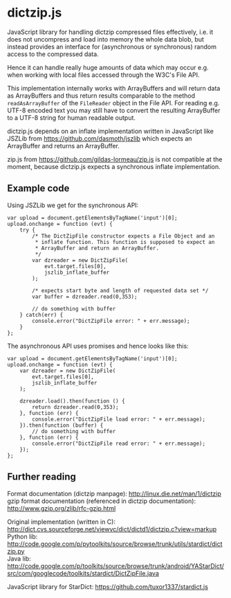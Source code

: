 dictzip.js
==========

JavaScript library for handling dictzip compressed files effectively, i.e. it does not
uncompress and load into memory the whole data blob, but instead provides an interface
for (asynchronous or synchronous) random access to the compressed data.

Hence it can handle really huge amounts of data which may occur e.g. when working with
local files accessed through the W3C's File API.

This implementation internally works with ArrayBuffers and will return data
as ArrayBuffers and thus return results comparable to the method
`readAsArrayBuffer` of the `FileReader` object in the File API. For reading
e.g. UTF-8 encoded text you may still have to convert the resulting 
ArrayBuffer to a UTF-8 string for human readable output.

dictzip.js depends on an inflate implementation written in JavaScript like
JSZLib from https://github.com/dasmoth/jszlib which expects an ArrayBuffer
and returns an ArrayBuffer.

zip.js from https://github.com/gildas-lormeau/zip.js is not compatible
at the moment, because dictzip.js expects a synchronous inflate implementation.

Example code
---

Using JSZLib we get for the synchronous API:
    
    var upload = document.getElementsByTagName('input')[0];
    upload.onchange = function (evt) {
        try {
            /* The DictZipFile constructor expects a File Object and an
             * inflate function. This function is supposed to expect an
             * ArrayBuffer and return an ArrayBuffer.
             */
            var dzreader = new DictZipFile(
                evt.target.files[0],
                jszlib_inflate_buffer
            );
            
            /* expects start byte and length of requested data set */
            var buffer = dzreader.read(0,353);
            
            // do something with buffer
        } catch(err) {
            console.error("DictZipFile error: " + err.message);
        }
    };

The asynchronous API uses promises and hence looks like this:

    var upload = document.getElementsByTagName('input')[0];
    upload.onchange = function (evt) {
        var dzreader = new DictZipFile(
            evt.target.files[0],
            jszlib_inflate_buffer
        );
        
        dzreader.load().then(function () {
            return dzreader.read(0,353);
        }, function (err) {
            console.error("DictZipFile load error: " + err.message);
        }).then(function (buffer) {
            // do something with buffer
        }, function (err) {
            console.error("DictZipFile read error: " + err.message);
        });
    };

Further reading
---

Format documentation (dictzip manpage): http://linux.die.net/man/1/dictzip  
gzip format documentation (referenced in dictzip documentation): http://www.gzip.org/zlib/rfc-gzip.html

Original implementation (written in C): http://dict.cvs.sourceforge.net/viewvc/dict/dictd1/dictzip.c?view=markup  
Python lib: http://code.google.com/p/pytoolkits/source/browse/trunk/utils/stardict/dictzip.py  
Java lib: http://code.google.com/p/toolkits/source/browse/trunk/android/YAStarDict/src/com/googlecode/toolkits/stardict/DictZipFile.java

JavaScript library for StarDict: https://github.com/tuxor1337/stardict.js
